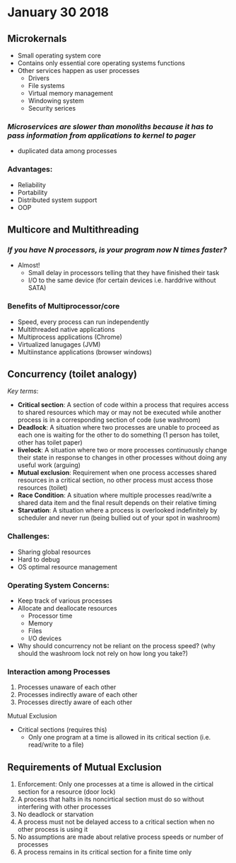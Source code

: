 # January 30 2018
## Microkernals
- Small operating system core
- Contains only essential core operating systems functions
- Other services happen as user processes
    - Drivers
    - File systems
    - Virtual memory management
    - Windowing system
    - Security serices

### _Microservices are slower than monoliths because it has to pass information from applications to kernel to pager_
-  duplicated data among processes

### Advantages: 
- Reliability
- Portability
- Distributed system support
- OOP

## Multicore and Multithreading
### _If you have N processors, is your program now N times faster?_
- Almost!
    - Small delay in processors telling that they have finished their task
    - I/O to the same device (for certain devices i.e. harddrive without SATA)

### Benefits of Multiprocessor/core
- Speed, every process can run independently
- Multithreaded native applications
- Multiprocess applications (Chrome)
- Virtualized lanugages (JVM)
- Multiinstance applications (browser windows)

## Concurrency (toilet analogy)
_Key terms_:
- __Critical section__: A section of code within a process that requires access to shared resources which may or may not be executed while another process is in a corresponding section of code (use washroom)
- __Deadlock__: A situation where two processes are unable to proceed as each one is waiting for the other to do something (1 person has toilet, other has toilet paper)
- __livelock__: A situation where two or more processes continuously change their state in response to changes in other processes without doing any useful work (arguing)
- __Mutual exclusion__: Requirement when one process accesses shared resources in a critical section, no other process must access those resources (toilet)
- __Race Condition__: A situation where multiple processes read/write a shared data item and the final result depends on their relative timing
- __Starvation__: A situation where a process is overlooked indefinitely by scheduler and never run (being bullied out of your spot in washroom)

### Challenges:
- Sharing global resources
- Hard to debug
- OS optimal resource management

### Operating System Concerns:
- Keep track of various processes
- Allocate and deallocate resources
    - Processor time
    - Memory 
    - Files
    - I/O devices
- Why should concurrency not be reliant on the process speed? (why should the washroom lock not rely on how long you take?)

### Interaction among Processes
1. Processes unaware of each other
2. Processes indirectly aware of each other
3. Processes directly aware of each other

Mutual Exclusion
- Critical sections (requires this)
    - Only one program at a time is allowed in its critical section (i.e. read/write to a file)

## Requirements of Mutual Exclusion
1. Enforcement: Only one processes at a time is allowed in the cirtical section for a resource (door lock)
2. A process that halts in its noncirtical section must do so without interfering with other processes
3. No deadlock or starvation
4. A process must not be delayed access to a critical section when no other process is using it
5. No assumptions are made about relative process speeds or number of processes
6. A process remains in its critical section for a finite time only


